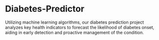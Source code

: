 # Diabetes-Predictor
Utilizing machine learning algorithms, our diabetes prediction project analyzes key health indicators to forecast the likelihood of diabetes onset, aiding in early detection and proactive management of the condition.
